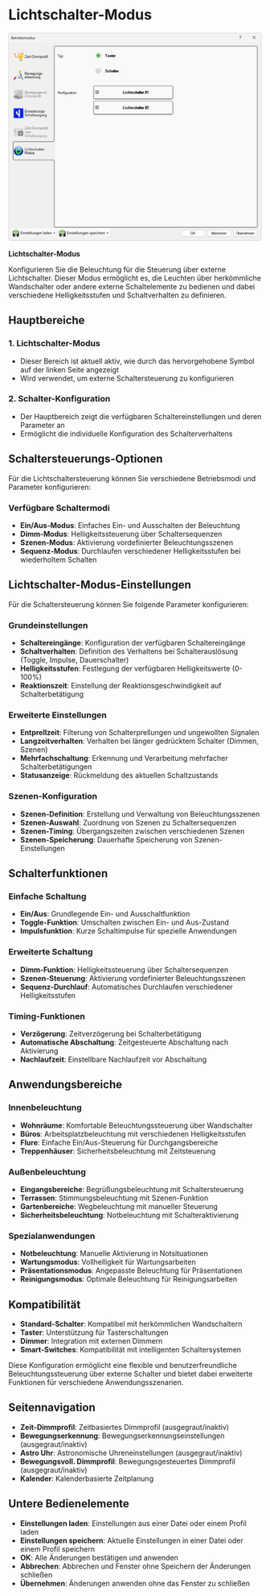 # Lichtschalter-Modus

![Lichtschalter-Modus](lichtschalter-modus.png)

**Lichtschalter-Modus**

Konfigurieren Sie die Beleuchtung für die Steuerung über externe Lichtschalter. Dieser Modus ermöglicht es, die Leuchten über herkömmliche Wandschalter oder andere externe Schaltelemente zu bedienen und dabei verschiedene Helligkeitsstufen und Schaltverhalten zu definieren.

## Hauptbereiche

### 1. Lichtschalter-Modus

- Dieser Bereich ist aktuell aktiv, wie durch das hervorgehobene Symbol auf der linken Seite angezeigt
- Wird verwendet, um externe Schaltersteuerung zu konfigurieren

### 2. Schalter-Konfiguration

- Der Hauptbereich zeigt die verfügbaren Schaltereinstellungen und deren Parameter an
- Ermöglicht die individuelle Konfiguration des Schalterverhaltens

## Schaltersteuerungs-Optionen

Für die Lichtschaltersteuerung können Sie verschiedene Betriebsmodi und Parameter konfigurieren:

### Verfügbare Schaltermodi
- **Ein/Aus-Modus**: Einfaches Ein- und Ausschalten der Beleuchtung
- **Dimm-Modus**: Helligkeitssteuerung über Schaltersequenzen
- **Szenen-Modus**: Aktivierung vordefinierter Beleuchtungsszenen
- **Sequenz-Modus**: Durchlaufen verschiedener Helligkeitsstufen bei wiederholtem Schalten

## Lichtschalter-Modus-Einstellungen

Für die Schaltersteuerung können Sie folgende Parameter konfigurieren:

### Grundeinstellungen
- **Schaltereingänge**: Konfiguration der verfügbaren Schaltereingänge
- **Schaltverhalten**: Definition des Verhaltens bei Schalterauslösung (Toggle, Impulse, Dauerschalter)
- **Helligkeitsstufen**: Festlegung der verfügbaren Helligkeitswerte (0-100%)
- **Reaktionszeit**: Einstellung der Reaktionsgeschwindigkeit auf Schalterbetätigung

### Erweiterte Einstellungen
- **Entprellzeit**: Filterung von Schalterprellungen und ungewollten Signalen
- **Langzeitverhalten**: Verhalten bei länger gedrücktem Schalter (Dimmen, Szenen)
- **Mehrfachschaltung**: Erkennung und Verarbeitung mehrfacher Schalterbetätigungen
- **Statusanzeige**: Rückmeldung des aktuellen Schaltzustands

### Szenen-Konfiguration
- **Szenen-Definition**: Erstellung und Verwaltung von Beleuchtungsszenen
- **Szenen-Auswahl**: Zuordnung von Szenen zu Schaltersequenzen
- **Szenen-Timing**: Übergangszeiten zwischen verschiedenen Szenen
- **Szenen-Speicherung**: Dauerhafte Speicherung von Szenen-Einstellungen

## Schalterfunktionen

### Einfache Schaltung
- **Ein/Aus**: Grundlegende Ein- und Ausschaltfunktion
- **Toggle-Funktion**: Umschalten zwischen Ein- und Aus-Zustand
- **Impulsfunktion**: Kurze Schaltimpulse für spezielle Anwendungen

### Erweiterte Schaltung
- **Dimm-Funktion**: Helligkeitssteuerung über Schaltersequenzen
- **Szenen-Steuerung**: Aktivierung vordefinierter Beleuchtungsszenen
- **Sequenz-Durchlauf**: Automatisches Durchlaufen verschiedener Helligkeitsstufen

### Timing-Funktionen
- **Verzögerung**: Zeitverzögerung bei Schalterbetätigung
- **Automatische Abschaltung**: Zeitgesteuerte Abschaltung nach Aktivierung
- **Nachlaufzeit**: Einstellbare Nachlaufzeit vor Abschaltung

## Anwendungsbereiche

### Innenbeleuchtung
- **Wohnräume**: Komfortable Beleuchtungssteuerung über Wandschalter
- **Büros**: Arbeitsplatzbeleuchtung mit verschiedenen Helligkeitsstufen
- **Flure**: Einfache Ein/Aus-Steuerung für Durchgangsbereiche
- **Treppenhäuser**: Sicherheitsbeleuchtung mit Zeitsteuerung

### Außenbeleuchtung
- **Eingangsbereiche**: Begrüßungsbeleuchtung mit Schaltersteuerung
- **Terrassen**: Stimmungsbeleuchtung mit Szenen-Funktion
- **Gartenbereiche**: Wegbeleuchtung mit manueller Steuerung
- **Sicherheitsbeleuchtung**: Notbeleuchtung mit Schalteraktivierung

### Spezialanwendungen
- **Notbeleuchtung**: Manuelle Aktivierung in Notsituationen
- **Wartungsmodus**: Vollhelligkeit für Wartungsarbeiten
- **Präsentationsmodus**: Angepasste Beleuchtung für Präsentationen
- **Reinigungsmodus**: Optimale Beleuchtung für Reinigungsarbeiten

## Kompatibilität

- **Standard-Schalter**: Kompatibel mit herkömmlichen Wandschaltern
- **Taster**: Unterstützung für Tasterschaltungen
- **Dimmer**: Integration mit externen Dimmern
- **Smart-Switches**: Kompatibilität mit intelligenten Schaltersystemen

Diese Konfiguration ermöglicht eine flexible und benutzerfreundliche Beleuchtungssteuerung über externe Schalter und bietet dabei erweiterte Funktionen für verschiedene Anwendungsszenarien.

## Seitennavigation

- **Zeit-Dimmprofil**: Zeitbasiertes Dimmprofil (ausgegraut/inaktiv)
- **Bewegungserkennung**: Bewegungserkennungseinstellungen (ausgegraut/inaktiv)
- **Astro Uhr**: Astronomische Uhreneinstellungen (ausgegraut/inaktiv)
- **Bewegungsvoll. Dimmprofil**: Bewegungsgesteuertes Dimmprofil (ausgegraut/inaktiv)
- **Kalender**: Kalenderbasierte Zeitplanung

## Untere Bedienelemente

- **Einstellungen laden**: Einstellungen aus einer Datei oder einem Profil laden
- **Einstellungen speichern**: Aktuelle Einstellungen in einer Datei oder einem Profil speichern
- **OK**: Alle Änderungen bestätigen und anwenden
- **Abbrechen**: Abbrechen und Fenster ohne Speichern der Änderungen schließen
- **Übernehmen**: Änderungen anwenden ohne das Fenster zu schließen